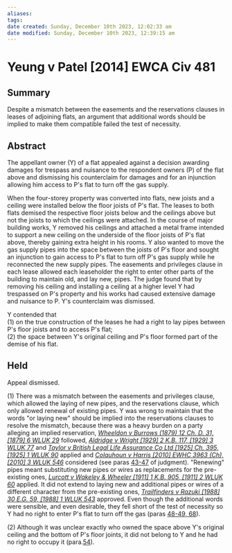 ```yaml
---
aliases: 
tags: 
date created: Sunday, December 10th 2023, 12:02:33 am
date modified: Sunday, December 10th 2023, 12:39:15 am
---
```


# Yeung v Patel [2014] EWCA Civ 481

## Summary

Despite a mismatch between the easements and the reservations clauses in leases of adjoining flats, an argument that additional words should be implied to make them compatible failed the test of necessity.

## Abstract

The appellant owner (Y) of a flat appealed against a decision awarding damages for trespass and nuisance to the respondent owners (P) of the flat above and dismissing his counterclaim for damages and for an injunction allowing him access to P's flat to turn off the gas supply.

When the four-storey property was converted into flats, new joists and a ceiling were installed below the floor joists of P's flat. The leases to both flats demised the respective floor joists below and the ceilings above but not the joists to which the ceilings were attached. In the course of major building works, Y removed his ceilings and attached a metal frame intended to support a new ceiling on the underside of the floor joists of P's flat above, thereby gaining extra height in his rooms. Y also wanted to move the gas supply pipes into the space between the joists of P's floor and sought an injunction to gain access to P's flat to turn off P's gas supply while he reconnected the new supply pipes. The easements and privileges clause in each lease allowed each leaseholder the right to enter other parts of the building to maintain old, and lay new, pipes. The judge found that by removing his ceiling and installing a ceiling at a higher level Y had trespassed on P's property and his works had caused extensive damage and nuisance to P. Y's counterclaim was dismissed.

Y contended that  
(1) on the true construction of the leases he had a right to lay pipes between P's floor joists and to access P's flat;  
(2) the space between Y's original ceiling and P's floor formed part of the demise of his flat.

## Held

Appeal dismissed.

(1) There was a mismatch between the easements and privileges clause, which allowed the laying of new pipes, and the reservations clause, which only allowed renewal of existing pipes. Y was wrong to maintain that the words "or laying new" should be implied into the reservations clauses to resolve the mismatch, because there was a heavy burden on a party alleging an implied reservation, _[Wheeldon v Burrows (1879) 12 Ch. D. 31, [1879] 6 WLUK 29](https://uk.westlaw.com/Document/IF8BFB8F0E42811DA8FC2A0F0355337E9/View/FullText.html?originationContext=document&transitionType=DocumentItem&ppcid=16d089aea98e4d398a150ceb7cb88cbf&contextData=(sc.Default))_ followed, _[Aldridge v Wright [1929] 2 K.B. 117, [1929] 3 WLUK 77](https://uk.westlaw.com/Document/I54815330E42711DA8FC2A0F0355337E9/View/FullText.html?originationContext=document&transitionType=DocumentItem&ppcid=16d089aea98e4d398a150ceb7cb88cbf&contextData=(sc.Default))_ and _[Taylor v British Legal Life Assurance Co Ltd [1925] Ch. 395, [1925] 1 WLUK 90](https://uk.westlaw.com/Document/ICDE36EB0E42811DA8FC2A0F0355337E9/View/FullText.html?originationContext=document&transitionType=DocumentItem&ppcid=16d089aea98e4d398a150ceb7cb88cbf&contextData=(sc.Default))_ applied and _[Colquhoun v Harris [2010] EWHC 3963 (Ch), [2010] 3 WLUK 546](https://uk.westlaw.com/Document/I2C34CC903BA311DFB6A8BA080619DB3D/View/FullText.html?originationContext=document&transitionType=DocumentItem&ppcid=16d089aea98e4d398a150ceb7cb88cbf&contextData=(sc.Default))_ considered (see paras [43-47](javascript:void(0); "View judgment paragraphs") of judgment). "Renewing" pipes meant substituting new pipes or wires as replacements for the pre-existing ones, _[Lurcott v Wakeley & Wheeler [1911] 1 K.B. 905, [1911] 2 WLUK 60](https://uk.westlaw.com/Document/IE85D3150E42711DA8FC2A0F0355337E9/View/FullText.html?originationContext=document&transitionType=DocumentItem&ppcid=16d089aea98e4d398a150ceb7cb88cbf&contextData=(sc.Default))_ applied. It did not extend to laying new and additional pipes or wires of a different character from the pre-existing ones, _[Trailfinders v Razuki [1988] 30 E.G. 59, [1988] 1 WLUK 543](https://uk.westlaw.com/Document/IA57A6600E43611DA8FC2A0F0355337E9/View/FullText.html?originationContext=document&transitionType=DocumentItem&ppcid=16d089aea98e4d398a150ceb7cb88cbf&contextData=(sc.Default))_ approved. Even though the additional words were sensible, and even desirable, they fell short of the test of necessity so Y had no right to enter P's flat to turn off the gas (paras [48-49, 68](javascript:void(0); "View judgment paragraphs")).

(2) Although it was unclear exactly who owned the space above Y's original ceiling and the bottom of P's floor joints, it did not belong to Y and he had no right to occupy it (para.[54](javascript:void(0); "View judgment paragraphs")).
